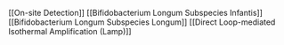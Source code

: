 [[On-site Detection]]
[[Bifidobacterium Longum Subspecies Infantis]]
[[Bifidobacterium Longum Subspecies Longum]]
[[Direct Loop-mediated Isothermal Amplification (Lamp)]]
